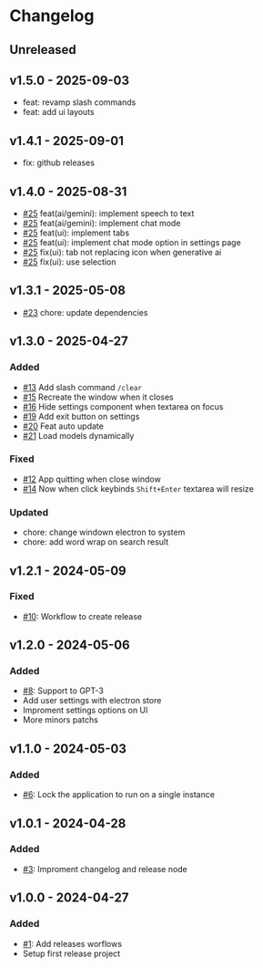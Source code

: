 # Changelog

## Unreleased

## v1.5.0 - 2025-09-03

- feat: revamp slash commands
- feat: add ui layouts

## v1.4.1 - 2025-09-01

- fix: github releases

## v1.4.0 - 2025-08-31

- [#25](https://github.com/erickmaria/sunch/pull/25) feat(ai/gemini): implement speech to text
- [#25](https://github.com/erickmaria/sunch/pull/25) feat(ai/gemini): implement chat mode
- [#25](https://github.com/erickmaria/sunch/pull/25) feat(ui): implement tabs
- [#25](https://github.com/erickmaria/sunch/pull/25) feat(ui): implement chat mode option in settings page
- [#25](https://github.com/erickmaria/sunch/pull/25) fix(ui): tab not replacing icon when generative ai
- [#25](https://github.com/erickmaria/sunch/pull/25) fix(ui): use selection

## v1.3.1 - 2025-05-08

- [#23](https://github.com/erickmaria/sunch/pull/13) chore: update dependencies

## v1.3.0 - 2025-04-27

### Added

- [#13](https://github.com/erickmaria/sunch/pull/13) Add slash command `/clear`
- [#15](https://github.com/erickmaria/sunch/pull/15) Recreate the window when it closes
- [#16](https://github.com/erickmaria/sunch/pull/16) Hide settings component when textarea on focus
- [#19](https://github.com/erickmaria/sunch/pull/19) Add exit button on settings
- [#20](https://github.com/erickmaria/sunch/pull/20) Feat auto update
- [#21](https://github.com/erickmaria/sunch/pull/21) Load models dynamically

### Fixed

- [#12](https://github.com/erickmaria/sunch/pull/12) App quitting when close window
- [#14](https://github.com/erickmaria/sunch/pull/14) Now when click keybinds `Shift+Enter` textarea will resize

### Updated

- chore: change windown electron to system
- chore: add word wrap on search result

## v1.2.1 - 2024-05-09

### Fixed

- [#10](https://github.com/erickmaria/sunch/pull/10): Workflow to create release 

## v1.2.0 - 2024-05-06

### Added

- [#8](https://github.com/erickmaria/sunch/pull/8): Support to GPT-3
- Add user settings with electron store
- Improment settings options on UI
- More minors patchs

## v1.1.0 - 2024-05-03

### Added

- [#6](https://github.com/erickmaria/sunch/pull/6): Lock the application to run on a single instance

## v1.0.1 - 2024-04-28

### Added

- [#3](https://github.com/erickmaria/sunch/pull/3): Improment changelog and release node

## v1.0.0 - 2024-04-27

### Added

- [#1](https://github.com/erickmaria/sunch/pull/1): Add releases worflows 
- Setup first release project 
